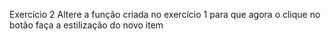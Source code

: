 Exercício 2
Altere a função criada no exercício 1 para que agora o clique no botão faça a estilização do novo item